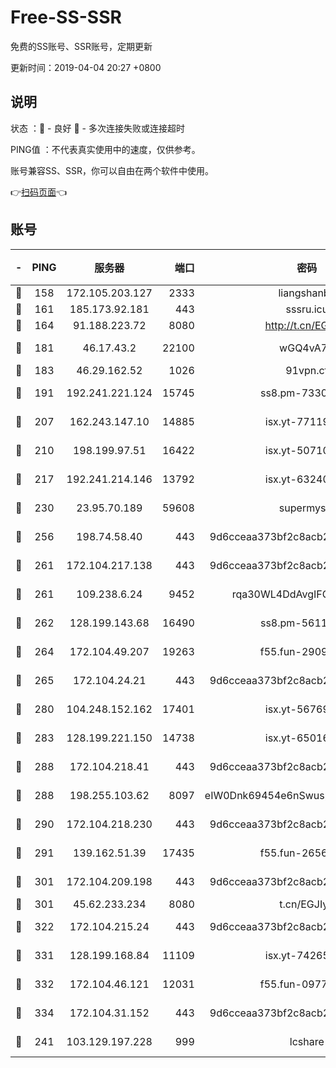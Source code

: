 # Free-SS-SSR

免费的SS账号、SSR账号，定期更新

更新时间：2019-04-04 20:27 +0800

## 说明

状态     ：🙂 - 良好 🙁 - 多次连接失败或连接超时

PING值   ：不代表真实使用中的速度，仅供参考。

账号兼容SS、SSR，你可以自由在两个软件中使用。

👉[扫码页面](https://liesauer.github.io/Free-SS-SSR/)👈

## 账号

|-|PING|服务器|端口|密码|加密方式|区域|
|:----:|:----:|:-----:|-----:|:----:|:----:|:----:|
|🙂|158|172.105.203.127|2333|liangshanbo|chacha20|JP|
|🙂|161|185.173.92.181|443|sssru.icu|rc4-md5|RU|
|🙂|164|91.188.223.72|8080|http://t.cn/EGJIyrl|rc4-md5|RU|
|🙂|181|46.17.43.2|22100|wGQ4vA7D|aes-256-gcm|RU|
|🙂|183|46.29.162.52|1026|91vpn.cf|rc4-md5|RU|
|🙂|191|192.241.221.124|15745|ss8.pm-73307807|aes-256-cfb|US|
|🙂|207|162.243.147.10|14885|isx.yt-77119983|aes-256-cfb|US|
|🙂|210|198.199.97.51|16422|isx.yt-50710121|aes-256-cfb|US|
|🙂|217|192.241.214.146|13792|isx.yt-63240780|aes-256-cfb|US|
|🙂|230|23.95.70.189|59608|supermyssr|chacha20-ietf|US|
|🙂|256|198.74.58.40|443|9d6cceaa373bf2c8acb22e60b6a58be6|aes-256-cfb|US|
|🙂|261|172.104.217.138|443|9d6cceaa373bf2c8acb22e60b6a58be6|aes-256-cfb|US|
|🙂|261|109.238.6.24|9452|rqa30WL4DdAvgIFG6Fs3znzTa|aes-256-cfb|FR|
|🙂|262|128.199.143.68|16490|ss8.pm-56112391|aes-256-cfb|SG|
|🙂|264|172.104.49.207|19263|f55.fun-29091069|aes-256-cfb|SG|
|🙂|265|172.104.24.21|443|9d6cceaa373bf2c8acb22e60b6a58be6|aes-256-cfb|US|
|🙂|280|104.248.152.162|17401|isx.yt-56769675|aes-256-cfb|SG|
|🙂|283|128.199.221.150|14738|isx.yt-65016275|aes-256-cfb|SG|
|🙂|288|172.104.218.41|443|9d6cceaa373bf2c8acb22e60b6a58be6|aes-256-cfb|US|
|🙂|288|198.255.103.62|8097|eIW0Dnk69454e6nSwuspv9DmS201tQ0D|aes-256-cfb|US|
|🙂|290|172.104.218.230|443|9d6cceaa373bf2c8acb22e60b6a58be6|aes-256-cfb|US|
|🙂|291|139.162.51.39|17435|f55.fun-26568226|aes-256-cfb|SG|
|🙂|301|172.104.209.198|443|9d6cceaa373bf2c8acb22e60b6a58be6|aes-256-cfb|US|
|🙂|301|45.62.233.234|8080|t.cn/EGJIyrl|rc4-md5|CA|
|🙂|322|172.104.215.24|443|9d6cceaa373bf2c8acb22e60b6a58be6|aes-256-cfb|US|
|🙂|331|128.199.168.84|11109|isx.yt-74265746|aes-256-cfb|SG|
|🙂|332|172.104.46.121|12031|f55.fun-09776967|aes-256-cfb|SG|
|🙂|334|172.104.31.152|443|9d6cceaa373bf2c8acb22e60b6a58be6|aes-256-cfb|US|
|🙂|241|103.129.197.228|999|lcshare|aes-256-cfb|US|
